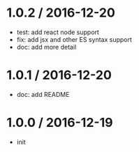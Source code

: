 
1.0.2 / 2016-12-20
==================

  * test: add react node support
  * fix: add jsx and other ES syntax support
  * doc: add more detail

1.0.1 / 2016-12-20
==================

  * doc: add README

1.0.0 / 2016-12-19
==================

  * init


